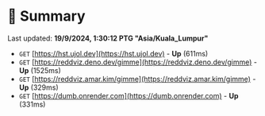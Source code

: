 # 📖 Summary
Last updated: **19/9/2024, 1:30:12 PTG "Asia/Kuala_Lumpur"**

- `GET` [https://hst.ujol.dev](https://hst.ujol.dev) - **Up** (611ms)
- `GET` [https://reddviz.deno.dev/gimme](https://reddviz.deno.dev/gimme) - **Up** (1525ms)
- `GET` [https://reddviz.amar.kim/gimme](https://reddviz.amar.kim/gimme) - **Up** (329ms)
- `GET` [https://dumb.onrender.com](https://dumb.onrender.com) - **Up** (331ms)
